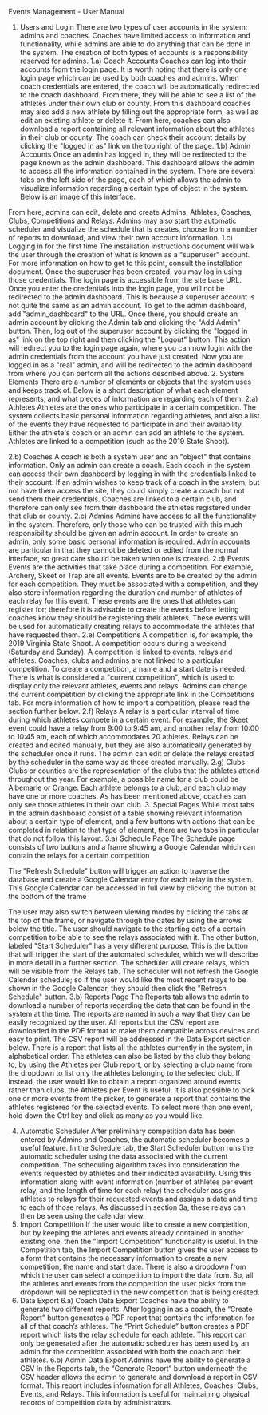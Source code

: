 Events Management - User Manual

1. Users and Login
There are two types of user accounts in the system: admins and coaches. Coaches have limited access to information and functionality, while admins are able to do anything that can be done in the system. The creation of both types of accounts is a responsibility reserved for admins.
1.a) Coach Accounts
Coaches can log into their accounts from the login page. It is worth noting that there is only one login page which can be used by both coaches and admins. When coach credentials are entered, the coach will be automatically redirected to the coach dashboard. From there, they will be able to see a list of the athletes under their own club or county. From this dashboard coaches may also add a new athlete by filling out the appropriate form, as well as edit an existing athlete or delete it. From here, coaches can also download a report containing all relevant information about the athletes in their club or county. The coach can check their account details by clicking the "logged in as" link on the top right of the page.
1.b) Admin Accounts
Once an admin has logged in, they will be redirected to the page known as the admin dashboard. This dashboard allows the admin to access all the information contained in the system. There are several tabs on the left side of the page, each of which allows the admin to visualize information regarding a certain type of object in the system. Below is an image of this interface.

From here, admins can edit, delete and create Admins, Athletes, Coaches, Clubs, Competitions and Relays. Admins may also start the automatic scheduler and visualize the schedule that is creates, choose from a number of reports to download, and view their own account information.
1.c) Logging in for the first time
The installation instructions document will walk the user through the creation of what is known as a "superuser" account. For more information on how to get to this point, consult the installation document. Once the superuser has been created, you may log in using those credentials. The login page is accessible from the site base URL. Once you enter the credentials into the login page, you will not be redirected to the admin dashboard. This is because a superuser account is not quite the same as an admin account. To get to the admin dashboard, add "admin_dashboard" to the URL. 
Once there, you should create an admin account by clicking the Admin tab and clicking the "Add Admin" button. Then, log out of the superuser account by clicking the "logged in as" link on the top right and then clicking the "Logout" button. This action will redirect you to the login page again, where you can now login with the admin credentials from the account you have just created. Now you are logged in as a "real" admin, and will be redirected to the admin dashboard from where you can perform all the actions described above.
2. System Elements
There are a number of elements or objects that the system uses and keeps track of. Below is a short description of what each element represents, and what pieces of information are regarding each of them.
2.a) Athletes
Athletes are the ones who participate in a certain competition. The system collects basic personal information regarding athletes, and also a list of the events they have requested to participate in and their availability. Either the athlete's coach or an admin can add an athlete to the system. Athletes are linked to a competition (such as the 2019 State Shoot). <what happens when a new competition gets added>

2.b) Coaches
A coach is both a system user and an "object" that contains information. Only an admin can create a coach. Each coach in the system can access their own dashboard by logging in with the credentials linked to their account. If an admin wishes to keep track of a coach in the system, but not have them access the site, they could simply create a coach but not send them their credentials. Coaches are linked to a certain club, and therefore can only see from their dashboard  the athletes registered under that club or county.
2.c) Admins
Admins have access to all the functionality in the system. Therefore, only those who can be trusted with this much responsibility should be given an admin account. In order to create an admin, only some basic personal information is required. Admin accounts are particular in that they cannot be deleted or edited from the normal interface, so great care should be taken when one is created. 
2.d) Events
Events are the activities that take place during a competition. For example, Archery, Skeet or Trap are all events. Events are to be created by the admin for each competition. They must be associated with a competition, and they also store information regarding the duration and number of athletes of each relay for this event. These events are the ones that athletes can register for; therefore it is advisable to create the events before letting coaches know they should be registering their athletes. These events will be used for automatically creating relays to accommodate the athletes that have requested them.
2.e) Competitions
A competition is, for example, the 2019 Virginia State Shoot. A competition occurs during a weekend (Saturday and Sunday). A competition is linked to events, relays and athletes. Coaches, clubs and admins are not linked to a particular competition. To create a competition, a name and a start date is needed. There is what is considered a "current competition", which is used to display only the relevant athletes, events and relays. Admins can change the current competition by clicking the appropriate link in the Competitions tab. For more information of how to import a competition, please read the section further below.
2.f) Relays
A relay is a particular interval of time during which athletes compete in a certain event. For example, the Skeet event could have a relay from 9:00 to 9:45 am, and another relay from 10:00 to 10:45 am, each of which accommodates 20 athletes. Relays can be created and edited manually, but they are also automatically generated by the scheduler once it runs. The admin can edit or delete the relays created by the scheduler in the same way as those created manually.
2.g) Clubs
Clubs or counties are the representation of the clubs that the athletes attend throughout the year. For example, a possible name for a club could be Albemarle or Orange. Each athlete belongs to a club, and each club may have one or more coaches. As has been mentioned above, coaches can only see those athletes in their own club.
3. Special Pages
While most tabs in the admin dashboard consist of a table showing relevant information about a certain type of element, and a few buttons with actions that can be completed in relation to that type of element, there are two tabs in particular that do not follow this layout.
3.a) Schedule Page
The Schedule page consists of two buttons and a frame showing a Google Calendar which can contain the relays for a certain competition

The "Refresh Schedule" button will trigger an action to traverse the database and create a Google Calendar entry for each relay in the system. This Google Calendar can be accessed in full view by clicking the button at the bottom of the frame

The user may also switch between viewing modes by clicking the tabs at the top of the frame, or navigate through the dates by using the arrows below the title. The user should navigate to the starting date of a certain competition to be able to see the relays associated with it.
The other button, labeled "Start Scheduler" has a very different purpose. This is the button that will trigger the start of the automated scheduler, which we will describe in more detail in a further section. The scheduler will create relays, which will be visible from the Relays tab. The scheduler will not refresh the Google Calendar schedule; so if the user would like the most recent relays to be shown in the Google Calendar, they should then click the "Refresh Schedule" button.
3.b) Reports Page
The Reports tab allows the admin to download a number of reports regarding the data that can be found in the system at the time. The reports are named in such a way that they can be easily recognized by the user. All reports but the CSV report are downloaded in the PDF format to make them compatible across devices and easy to print. The CSV report will be addressed in the Data Export section below. There is a report that lists all the athletes currently in the system, in alphabetical order. The athletes can also be listed by the club they belong to, by using the Athletes per Club report, or by selecting a club name from the dropdown to list only the athletes belonging to the selected club. If instead, the user would like to obtain a report organized around events rather than clubs, the Athletes per Event is useful. It is also possible to pick one or more events from the picker, to generate a report that contains the athletes registered for the selected events. To select more than one event, hold down the Ctrl key and click as many as you would like.

4. Automatic Scheduler
After preliminary competition data has been entered by Admins and Coaches, the automatic scheduler becomes a useful feature. In the Schedule tab, the Start Scheduler button runs the automatic scheduler using the data associated with the current competition. The scheduling algorithm takes into consideration the events requested by athletes and their indicated availability. Using this information along with event information (number of athletes per event relay, and the length of time for each relay) the scheduler assigns athletes to relays for their requested events and assigns a date and time to each of those relays. As discussed in section 3a, these relays can then be seen using the calendar view.
5. Import Competition
If the user would like to create a new competition, but by keeping the athletes and events already contained in another existing one, then the "Import Competition" functionality is useful. In the Competition tab, the Import Competition button gives the user access to a form that contains the necessary information to create a new competition, the name and start date. There is also a dropdown from which the user can select a competition to import the data from. So, all the athletes and events from the competition the user picks from the dropdown will be replicated in the new competition that is being created.
6. Data Export
6.a) Coach Data Export
Coaches have the ability to generate two different reports. After logging in as a coach, the “Create Report” button generates a PDF report that contains the information for all of that coach’s athletes. The “Print Schedule” button creates a PDF report which lists the relay schedule for each athlete. This report can only be generated after the automatic scheduler has been used by an admin for the competition associated with both the coach and their athletes.
6.b) Admin Data Export
Admins have the ability to generate a CSV In the Reports tab, the “Generate Report” button underneath the CSV header allows the admin to generate and download a report in CSV format. This report includes information for all Athletes, Coaches, Clubs, Events, and Relays. This information is useful for maintaining physical records of competition data by administrators. 
